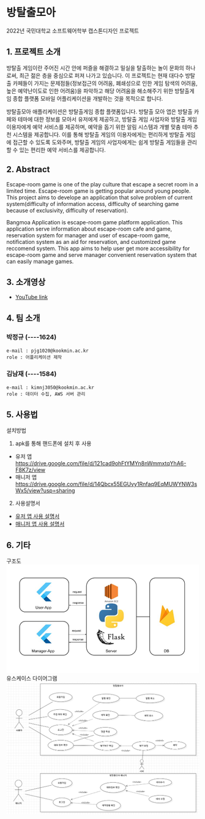 # 방탈출모아
2022년 국민대학교 소프트웨어학부 캡스톤디자인 프로젝트

## 1. 프로젝트 소개
방탈출 게임이란 주어진 시간 안에 퍼즐을 해결하고 밀실을 탈출하는 놀이 문화의 하나로써, 최근 젊은 층을 중심으로 퍼져 나가고 있습니다. 이 프로젝트는 현재 대다수 방탈출 카페들이 가지는 문제점들(정보접근의 어려움, 폐쇄성으로 인한 게임 탐색의 어려움, 높은 예약난이도로 인한 어려움)을 파악하고 해당 어려움을 해소해주기 위한 방탈출게임 종합 플랫폼 모바일 어플리케이션을 개발하는 것을 목적으로 합니다.

방탈출모아 애플리케이션은 방탈출게임 종합 플랫폼입니다. 방탈출 모아 앱은 방탈출 카페와 테마에 대한 정보를 모아서 유저에게 제공하고, 방탈출 게임 사업자와 방탈출 게임 이용자에게 예약 서비스를 제공하며, 예약을 돕기 위한 알림 시스템과 개별 맞춤 테마 추천 시스템을 제공합니다. 이를 통해 방탈출 게임의 이용자에게는 편리하게 방탈출 게임에 접근할 수 있도록 도와주며, 방탈출 게임의 사업자에게는 쉽게 방탈출 게임들을 관리할 수 있는 편리한 예약 서비스를 제공합니다.

## 2. Abstract
Escape-room game is one of the play culture that escape a secret room in a limited time. Escape-room game is getting popular around young people. This project aims to develope an application that solve problem of current system(difficulty of information access, difficulty of searching game because of exclusivity, difficulty of reservation).

Bangmoa Application is escape-room game platform application. This application serve information about escape-room cafe and game, reservation system for manager and user of escape-room game, notification system as an aid for reservation, and customized game reccomend system. This app aims to help user get more accessibility for escape-room game and serve manager convenient reservation system that can easily manage games.

## 3. 소개영상
- [YouTube link](https://youtu.be/ABwturBCkWY)

## 4. 팀 소개
### **박정규** (----1624)
```
e-mail : pjg1020@kookmin.ac.kr
role : 어플리케이션 제작
```

### **김남재** (----1584)
```
e-mail : kimnj3050@kookmin.ac.kr
role : 데이터 수집, AWS 서버 관리
```

## 5. 사용법
설치방법
1. apk를 통해 핸드폰에 설치 후 사용
- 유저 앱
https://drive.google.com/file/d/121cad9ohFtYMYn8nWmmxtqYhA6-F8K7z/view
- 매니저 앱
https://drive.google.com/file/d/14Qbcx55EGUvy1Rnfaq9EqMUWYNW3sWx5/view?usp=sharing

2. 사용설명서
- [유저 앱 사용 설명서](docs/%EB%B0%A9%ED%83%88%EC%B6%9C%EB%AA%A8%EC%95%84%20%EC%9C%A0%EC%A0%80%EC%95%B1%20%ED%8E%98%EC%9D%B4%EC%A7%80%EB%B3%84%20%EC%84%A4%EB%AA%85%EC%84%9C.pdf)
- [매니저 앱 사용 설명서](docs/%EB%B0%A9%ED%83%88%EC%B6%9C%EB%AA%A8%EC%95%84%20%EB%A7%A4%EB%8B%88%EC%A0%80%20%EC%95%B1%20%ED%8E%98%EC%9D%B4%EC%A7%80%EB%B3%84%20%EC%84%A4%EB%AA%85%EC%84%9C.pdf)

## 6. 기타
구조도
![drawing](pages_src/structure.jpg)
유스케이스 다이어그램
![drawing](pages_src/UseCaseDiagram1.png)
